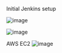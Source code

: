 Initial Jenkins setup 

![image](https://user-images.githubusercontent.com/47186806/116316547-04b23980-a7aa-11eb-8778-4b0eb465b16c.png)

![image](https://user-images.githubusercontent.com/47186806/116316504-f6641d80-a7a9-11eb-8947-d1916996b918.png)

AWS EC2 
![image](https://user-images.githubusercontent.com/47186806/116321088-5c07d800-a7b1-11eb-8bf8-29d8d2cbbd5c.png)
